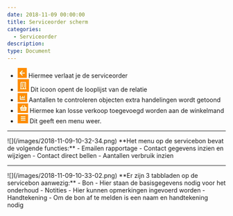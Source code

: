 ```yaml
---
date: 2018-11-09 00:00:00
title: Serviceorder scherm
categories:
  - Serviceorder
description:
type: Document
---
```


- ![](/images/2018-11-09-09-08-44.png) Hiermee verlaat je de serviceorder
- ![](/images/2018-11-09-09-09-23.png) Dit icoon opent de looplijst van de relatie
- ![](/images/2018-11-09-09-09-48.png) Aantallen te controleren objecten extra handelingen wordt getoond
- ![](/images/2018-11-09-09-10-42.png) Hiermee kan losse verkoop toegevoegd worden aan de winkelmand
- ![](/images/2018-11-09-09-11-14.png) Dit geeft een menu weer.
<hr/>
![](/images/2018-11-09-10-32-34.png)  
**Het menu op de servicebon bevat de volgende functies:**
  - Emailen rapportage
  - Contact gegevens inzien en wijzigen
  - Contact direct bellen
  - Aantallen verbruik inzien
<hr/>
![](/images/2018-11-09-10-33-02.png)  
**Er zijn 3 tabbladen op de servicebon aanwezig:**
- Bon
    - Hier staan de basisgegevens nodig voor het onderhoud
- Notities
    - Hier kunnen opmerkingen ingevoerd worden
- Handtekening
    - Om de bon af te melden is een naam en handtekening nodig

